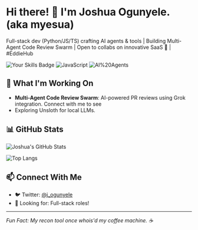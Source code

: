 # Hi there! 👋 I'm Joshua Ogunyele. (aka myesua)

Full-stack dev (Python/JS/TS) crafting AI agents & tools | Building Multi-Agent Code Review Swarm | Open to collabs on innovative SaaS 🚀 | #EddieHub

![Your Skills Badge](https://img.shields.io/badge/Python-Expert-brightgreen) ![JavaScript](https://img.shields.io/badge/JS%2FTS-Master-orange) ![AI%20Agents](https://img.shields.io/badge/AI%20Swarm-Builder-blue)

## 🚀 What I'm Working On
- **Multi-Agent Code Review Swarm**: AI-powered PR reviews using Grok integration. Connect with me to see
- Exploring Unsloth for local LLMs.



## 📊 GitHub Stats
![Joshua's GitHub Stats](https://github-readme-stats.vercel.app/api?username=myesua&show_icons=true&theme=radical&hide_border=true)

![Top Langs](https://github-readme-stats.vercel.app/api/top-langs/?username=myesua&layout=compact&theme=radical)

## 📫 Connect With Me
- 🐦 Twitter: [@j_ogunyele](https://x.com/j_ogunyele)
- 💼 Looking for: Full-stack roles!

---

*Fun Fact: My recon tool once whois'd my coffee machine. ☕*
